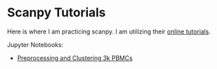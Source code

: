 # Scanpy Tutorials

Here is where I am practicing scanpy. I am  utilizing their [online tutorials](https://scanpy.readthedocs.io/en/latest/tutorials.html).

Jupyter Notebooks:

- [Preprocessing and Clustering 3k PBMCs](./Clustering/clustering_tutorial.ipynb)
